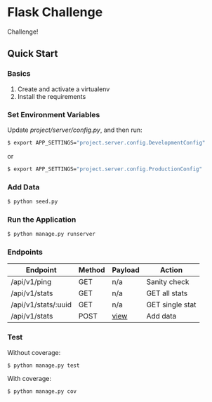 # Flask Challenge

Challenge!

## Quick Start

### Basics

1. Create and activate a virtualenv
1. Install the requirements

### Set Environment Variables

Update *project/server/config.py*, and then run:

```sh
$ export APP_SETTINGS="project.server.config.DevelopmentConfig"
```

or

```sh
$ export APP_SETTINGS="project.server.config.ProductionConfig"
```

### Add Data

```sh
$ python seed.py
```

### Run the Application

```sh
$ python manage.py runserver
```

### Endpoints

| Endpoint             | Method | Payload                   | Action          |
|----------------------|--------|---------------------------|-----------------|
| /api/v1/ping         | GET    | n/a                       | Sanity check    |
| /api/v1/stats        | GET    | n/a                       | GET all stats   |
| /api/v1/stats/:uuid  | GET    | n/a                       | GET single stat |
| /api/v1/stats        | POST   | [view](project/tests/sample.json) | Add data        |

### Test

Without coverage:

```sh
$ python manage.py test
```

With coverage:

```sh
$ python manage.py cov
```
